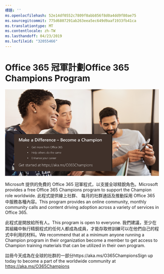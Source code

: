 ```yaml
---
標題: ''
ms.openlocfilehash: 52e14df0552c7809f0abb856f8d0a4dd9f80ae75
ms.sourcegitcommit: 775d6807291ab263eea5ec649d9aaf1933fb41ca
ms.translationtype: MT
ms.contentlocale: zh-TW
ms.lasthandoff: 04/23/2019
ms.locfileid: "32055466"
---
```

# <a name="office-365-champions-program"></a><span data-ttu-id="e420e-102">Office 365 冠軍計劃</span><span class="sxs-lookup"><span data-stu-id="e420e-102">Office 365 Champions Program</span></span> 

![請成為修差異](media/makeadifference.png)

<span data-ttu-id="e420e-104">Microsoft 提供的免費的 Office 365 冠軍程式，以支援全球精銳角色。</span><span class="sxs-lookup"><span data-stu-id="e420e-104">Microsoft provides a free Office 365 Champions program to support the Champion role worldwide.</span></span>  <span data-ttu-id="e420e-105">此程式提供線上社群、 每月的社群通話及推動採用 Office 365 中服務各種內容。</span><span class="sxs-lookup"><span data-stu-id="e420e-105">This program provides an online community, monthly community calls and content driving adoption across a variety of services in Office 365.</span></span>

<span data-ttu-id="e420e-106">此程式是開放給所有人。</span><span class="sxs-lookup"><span data-stu-id="e420e-106">This program is open to everyone.</span></span>  <span data-ttu-id="e420e-107">我們建議，至少在其組織中執行精銳程式的任何人都成為成員，才能存取修訓練可以在他們自己的程式中利用的材料。</span><span class="sxs-lookup"><span data-stu-id="e420e-107">We recommend that at a minimum anyone running a Champion program in their organization become a member to get access to Champion training materials that can be utilized in their own program.</span></span> 

<span data-ttu-id="e420e-108">註冊今天成為在全球的社群的一部分https://aka.ms/O365Champions</span><span class="sxs-lookup"><span data-stu-id="e420e-108">Sign up today to become a part of the worldwide community at https://aka.ms/O365Champions</span></span>  
